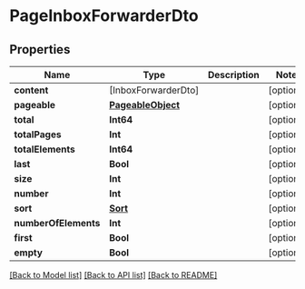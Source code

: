 # PageInboxForwarderDto

## Properties
Name | Type | Description | Notes
------------ | ------------- | ------------- | -------------
**content** | [InboxForwarderDto] |  | [optional] 
**pageable** | [**PageableObject**](PageableObject) |  | [optional] 
**total** | **Int64** |  | [optional] 
**totalPages** | **Int** |  | [optional] 
**totalElements** | **Int64** |  | [optional] 
**last** | **Bool** |  | [optional] 
**size** | **Int** |  | [optional] 
**number** | **Int** |  | [optional] 
**sort** | [**Sort**](Sort) |  | [optional] 
**numberOfElements** | **Int** |  | [optional] 
**first** | **Bool** |  | [optional] 
**empty** | **Bool** |  | [optional] 

[[Back to Model list]](../README#documentation-for-models) [[Back to API list]](../README#documentation-for-api-endpoints) [[Back to README]](../README)


